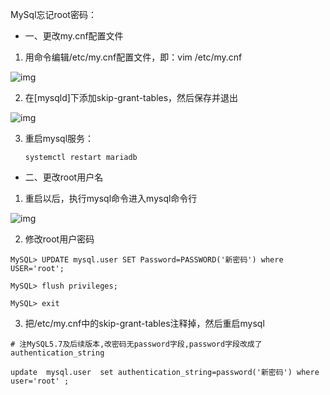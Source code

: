 MySql忘记root密码：

* 一、更改my.cnf配置文件

1. 用命令编辑/etc/my.cnf配置文件，即：vim /etc/my.cnf

![img](https://longlizl.github.io/mysql相关/images/mysql1.png)

2. 在[mysqld]下添加skip-grant-tables，然后保存并退出

![img](https://longlizl.github.io/mysql相关/images/mysql2.png)

3. 重启mysql服务：

   ```
   systemctl restart mariadb
   ```

* 二、更改root用户名

1. 重启以后，执行mysql命令进入mysql命令行

![img](https://longlizl.github.io/mysql相关/images/mysql3.png)

2. 修改root用户密码

```mysql
MySQL> UPDATE mysql.user SET Password=PASSWORD('新密码') where USER='root';

MySQL> flush privileges;

MySQL> exit
```

3. 把/etc/my.cnf中的skip-grant-tables注释掉，然后重启mysql

```mysql
# 注MySQL5.7及后续版本,改密码无password字段,password字段改成了authentication_string

update  mysql.user  set authentication_string=password('新密码') where user='root' ;
```

